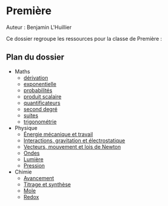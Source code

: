 # Première

Auteur : Benjamin L'Huillier

Ce dossier regroupe les ressources pour la classe de Première :

## Plan du dossier

- Maths
  - [dérivation](./Maths/Premiere/derivation.pdf)
  - [exponentielle](./Maths/Premiere/exponentielle.pdf)
  - [probabilités](./Maths/Premiere/probas.pdf)
  - [produit scalaire](./Maths/Premiere/produit_scalaire.pdf)
  - [quantificateurs](./Maths/Premiere/quantificateurs.pdf)
  - [second degré](./Maths/Premiere/second_degre.pdf)
  - [suites](./Maths/Premiere/suites.pdf)
  - [trigonométrie](./Maths/Premiere/trigo.pdf)
- Physique
  - [Énergie mécanique et travail](./Physique/Premiere/Energie_Mecanique_Travail.pdf)
  - [Interactions, gravitation et électrostatique](./Physique/Premiere/Interactions_Gravitation_Electrostatique.pdf)
  - [Vecteurs, mouvement et lois de Newton](./Physique/Premiere/Vecteurs_mouvement_Newton.pdf)
  - [Ondes](./Physique/Premiere/Ondes.pdf)
  - [Lumière](./Physique/Premiere/Lumiere.pdf)
  - [Pression](./Physique/Premiere/Pression.pdf)
- Chimie
  - [Avancement](./Chimie/Premiere/avancement.pdf)
  - [Titrage et synthèse](./Chimie/Premiere/chem_1_titrage_synthese.pdf)
  - [Mole](./Chimie/Premiere/mole.pdf)
  - [Redox](./Chimie/Premiere/redox.pdf)

